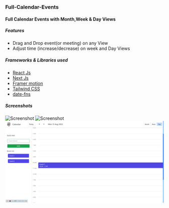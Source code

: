 ### Full-Calendar-Events
#### Full Calendar Events with Month,Week & Day Views
##### Features
- Drag and Drop event(or meeting) on any View
- Adjust time (increase/decrease) on week and Day Views

##### Frameworks & Libraries used
- [React Js](https://reactjs.org/)
- [Next Js](https://nextjs.org/)
- [Framer motion](https://www.framer.com/motion/)
- [Tailwind CSS](https://tailwindcss.com/)
- [date-fns](https://date-fns.org/)

##### Screenshots
![Screenshot](https://github.com/gouthamrangarajan/reactjs/blob/main/full-calendar-events/FullCalendar_Month_View.gif)
![Screenshot](https://github.com/gouthamrangarajan/reactjs/blob/main/full-calendar-events/FullCalendar_Week_View.gif)
![Screenshot](https://github.com/gouthamrangarajan/reactjs/blob/main/full-calendar-events/FullCalendar_Day_View.gif)
